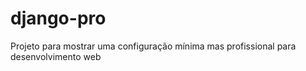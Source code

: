# django-pro
Projeto para mostrar uma configuração mínima mas profissional para desenvolvimento web 
